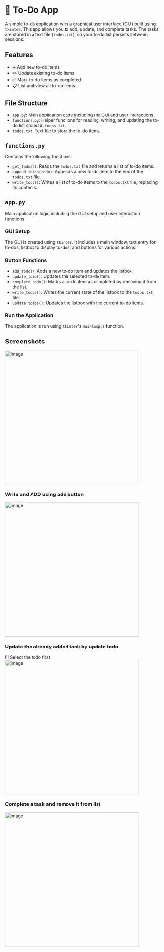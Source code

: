 # 📝 To-Do App

A simple to-do application with a graphical user interface (GUI) built using `tkinter`. This app allows you to add, update, and complete tasks. The tasks are stored in a text file (`todos.txt`), so your to-do list persists between sessions.

## Features

- ➕ Add new to-do items
- ✏️ Update existing to-do items
- ✅ Mark to-do items as completed
- 📋 List and view all to-do items

## File Structure

- `app.py`: Main application code including the GUI and user interactions.
- `functions.py`: Helper functions for reading, writing, and updating the to-do list stored in `todos.txt`.
- `todos.txt`: Text file to store the to-do items.

## `functions.py`

Contains the following functions:

- `get_todos()`: Reads the `todos.txt` file and returns a list of to-do items.
- `append_todos(todo)`: Appends a new to-do item to the end of the `todos.txt` file.
- `write_todo()`: Writes a list of to-do items to the `todos.txt` file, replacing its contents.

## `app.py`

Main application logic including the GUI setup and user interaction functions.

### GUI Setup

The GUI is created using `tkinter`. It includes a main window, text entry for to-dos, listbox to display to-dos, and buttons for various actions.

### Button Functions

- `add_todo()`: Adds a new to-do item and updates the listbox.
- `update_todo()`: Updates the selected to-do item.
- `complete_todo()`: Marks a to-do item as completed by removing it from the list.
- `write_todos()`: Writes the current state of the listbox to the `todos.txt` file.
- `update_todos()`: Updates the listbox with the current to-do items.

### Run the Application

The application is run using `tkinter`'s `mainloop()` function.

## Screenshots
<img width="432" alt="image" src="https://github.com/yashvisharma1204/To_do_app/assets/137611141/d26db249-ddde-42f4-8572-62c5311c46c5">

### Write and ADD using add button
<img width="435" alt="image" src="https://github.com/yashvisharma1204/To_do_app/assets/137611141/5369086d-d568-46ad-a234-11190d53db9f">

### Update the already added task by update todo
!!! Select the todo first<br>
<img width="435" alt="image" src="https://github.com/yashvisharma1204/To_do_app/assets/137611141/42a4a3ee-8379-4022-a518-6b1335678b63">

### Complete a task and remove it from list
<img width="435" alt="image" src="https://github.com/yashvisharma1204/To_do_app/assets/137611141/edb6321b-1724-45dd-9cdf-a75ab65ff865">

